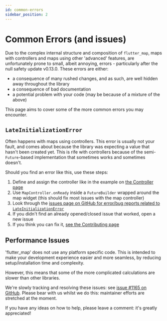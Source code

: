 ```yaml
---
id: common-errors
sidebar_position: 2
---
```


# Common Errors (and issues)

Due to the complex internal structure and composition of `flutter_map`, maps with controllers and maps using other 'advanced' features, are unfortunately prone to small, albeit annoying, errors - particularly after the null safety update v0.13.0. These errors are either:

- a consequence of many rushed changes, and as such, are well hidden away throughout the library
- a consequence of bad documentation
- a potential problem with your code (may be because of a mixture of the above)

This page aims to cover some of the more common errors you may encounter.

## `LateInitializationError`

Often happens with maps using controllers. This error is usually not your fault, and comes about because the library was expecting a value that hasn't been created yet. This is rife with controllers because of the semi-`Future`-based implementation that sometimes works and sometimes doesn't.

Should you find an error like this, use these steps:

1. Define and assign the controller like in the example on [the Controller page](../main-concepts/controller)
2. Use `MapController.onReady` inside a `FutureBuilder` wrapped around the map widget (this should fix most issues with the map controller)
3. Look through the [issues page on GitHub for error/bug reports related to `LateInitializationError`](https://github.com/fleaflet/flutter_map/issues?q=is%3Aissue+LateInitializationError)
4. If you didn't find an already opened/closed issue that worked, open a new issue
5. If you think you can fix it, [see the Contributing page](../miscellaneous/contributing)

## Performance Issues

'flutter_map' does not use any platform specific code. This is intended to make your development experience easier and more seamless, by reducing setup/installation time and complexity.

However, this means that some of the more complicated calculations are slower than other libraries.

We're slowly tracking and resolving these issues: see [issue #1165 on GitHub](https://github.com/fleaflet/flutter_map/issues/1165). Please bear with us whilst we do this: maintainer efforts are stretched at the moment.

If you have any ideas on how to help, please leave a comment: it's greatly appreciated!
